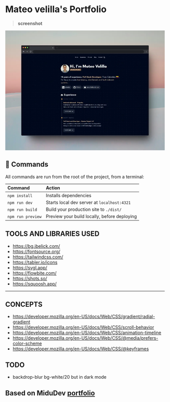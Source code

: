 # Mateo velilla's Portfolio


>  **screenshot**
<img src="./public/images/screenshot.webp">


## 🧞 Commands

All commands are run from the root of the project, from a terminal:

| Command                   | Action                                           |
| :------------------------ | :----------------------------------------------- |
| `npm install`             | Installs dependencies                            |
| `npm run dev`             | Starts local dev server at `localhost:4321`      |
| `npm run build`           | Build your production site to `./dist/`          |
| `npm run preview`         | Preview your build locally, before deploying     |


## TOOLS AND LIBRARIES USED 
- https://bg.ibelick.com/
- https://fontsource.org/
- https://tailwindcss.com/
- https://tabler.io/icons
- https://svgl.app/
- https://flowbite.com/
- https://shots.so/
- https://squoosh.app/
---
## CONCEPTS
- https://developer.mozilla.org/en-US/docs/Web/CSS/gradient/radial-gradient
- https://developer.mozilla.org/en-US/docs/Web/CSS/scroll-behavior 
- https://developer.mozilla.org/en-US/docs/Web/CSS/animation-timeline
- https://developer.mozilla.org/en-US/docs/Web/CSS/@media/prefers-color-scheme
- https://developer.mozilla.org/en-US/docs/Web/CSS/@keyframes



## TODO
- backdrop-blur bg-white/20 but in dark mode

## Based on MiduDev [portfolio](https://porfolio.dev)